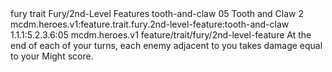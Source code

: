 <ability>
  <metadata>
    <class>fury</class>
    <feature_type>trait</feature_type>
    <file_dpath>Fury/2nd-Level Features</file_dpath>
    <item_id>tooth-and-claw</item_id>
    <item_index>05</item_index>
    <item_name>Tooth and Claw</item_name>
    <level>2</level>
    <scc>mcdm.heroes.v1:feature.trait.fury.2nd-level-feature:tooth-and-claw</scc>
    <scdc>1.1.1:5.2.3.6:05</scdc>
    <source>mcdm.heroes.v1</source>
    <type>feature/trait/fury/2nd-level-feature</type>
  </metadata>
  <effects>
    <effect type="mundane">At the end of each of your turns, each enemy adjacent to you takes damage equal to your Might score.</effect>
  </effects>
</ability>
